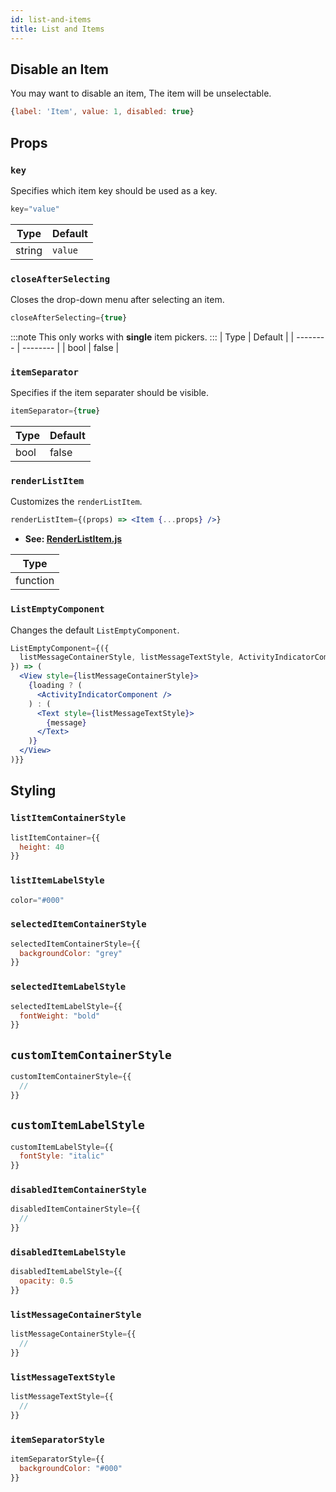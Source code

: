 ```yaml
---
id: list-and-items
title: List and Items
---
```


## Disable an Item
You may want to disable an item, The item will be unselectable.

```js
{label: 'Item', value: 1, disabled: true}
```

## Props
### `key`
Specifies which item key should be used as a key.

```jsx
key="value"
```
| Type     | Default  |
| -------- | -------- |
| string   | `value`  |

### `closeAfterSelecting`
Closes the drop-down menu after selecting an item.  

```jsx
closeAfterSelecting={true}
```
:::note
This only works with **single** item pickers.
:::
| Type     | Default  |
| -------- | -------- |
| bool     | false    |

### `itemSeparator`
Specifies if the item separater should be visible.

```jsx
itemSeparator={true}
```
| Type     | Default  |
| -------- | -------- |
| bool     | false    |

### `renderListItem`
Customizes the `renderListItem`.

```jsx
renderListItem={(props) => <Item {...props} />}
```
+ **See: [RenderListItem.js](https://github.com/hossein-zare/react-native-dropdown-picker/blob/5.x/src/RenderListItem.js)**

| Type     |
| -------- |
| function |

### `ListEmptyComponent`
Changes the default `ListEmptyComponent`.

```jsx
ListEmptyComponent={({
  listMessageContainerStyle, listMessageTextStyle, ActivityIndicatorComponent, loading, message
}) => (
  <View style={listMessageContainerStyle}>
    {loading ? (
      <ActivityIndicatorComponent />
    ) : (
      <Text style={listMessageTextStyle}>
        {message}
      </Text>
    )}
  </View>
)}}
```

## Styling
### `listItemContainerStyle`
```jsx
listItemContainer={{
  height: 40
}}
```

### `listItemLabelStyle`
```jsx
color="#000"
```

### `selectedItemContainerStyle`
```jsx
selectedItemContainerStyle={{
  backgroundColor: "grey"
}}
```

### `selectedItemLabelStyle`
```jsx
selectedItemLabelStyle={{
  fontWeight: "bold"
}}
```

## `customItemContainerStyle`
```jsx
customItemContainerStyle={{
  //
}}
```

## `customItemLabelStyle`
```jsx
customItemLabelStyle={{
  fontStyle: "italic"
}}
```

### `disabledItemContainerStyle`
```jsx
disabledItemContainerStyle={{
  //
}}
```

### `disabledItemLabelStyle`
```jsx
disabledItemLabelStyle={{
  opacity: 0.5
}}
```

### `listMessageContainerStyle`
```jsx
listMessageContainerStyle={{
  //
}}
```

### `listMessageTextStyle`
```jsx
listMessageTextStyle={{
  //
}}
```

### `itemSeparatorStyle`
```jsx
itemSeparatorStyle={{
  backgroundColor: "#000"
}}
```